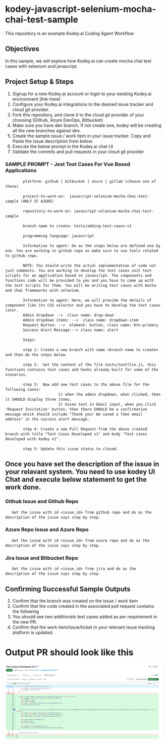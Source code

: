 # kodey-javascript-selenium-mocha-chai-test-sample

This repository is an example Kodey.ai Coding Agent Workflow

## Objectives

In this sample, we will explore how Kodey.ai can create mocha chai test cases with selenium and javascript.

## Project Setup & Steps 

1. Signup for a new Kodey.ai account or login to your existing Kodey.ai environment (link-here)
2. Configure your Kodey.ai integrations to the desired issue tracker and cloud git provider.
3. Fork this repository, and clone it to the cloud git provider of your choosing (Github, Azure DevOps, Bitbucket)
4. Make sure you have dev branch. If not create one, kodey will be creating all the new branches against dev.
5. Create the sample issue / work item in your issue tracker. Copy and Paste the issue description from below.
6. Execute the below prompt in the Kodey.ai chat UI
7. Validate the commits and pull requests in your cloud git provider

### SAMPLE PROMPT - Jest Test Cases For Vue Based Applications
```
        platform: github | bitbucket | azure | gitlab (choose one of these)

        project-to-work-on:  javascript-selenium-mocha-chai-test-sample (ONLY IF AZURE)
    
        repository-to-work-on: javascript-selenium-mocha-chai-test-sample
    
        branch name to create: tests/adding-test-cases-v1
      
        programming language: javascript

        Information to agent: Do as the steps below are defined one by one. You are working in github repo so make sure to use tools related to github repo.

        NOTE: You should write the actual implementation of code not just comments. You are working to develop the test cases unit test scripts for an application based on javascript. The components and functions code will be provided to you and you have to come up with the test scripts for them. You will be writing test cases with mocha and chai frameworks with selenium.

        Information to agent: Here, we will provide the details of component like its CSS selector and you have to develop the test cases later.
        Admin dropdown -->  class name: drop-down
        Admin dropdown items: -->  class name: dropdown-item
        Request Button: -->  element: button, class name: btn-primary
        Success Alert Message:--> class name: alert

        Steps:

        step 1: Create a new branch with name <branch name to create> and then do the steps below.

        step 2:  Get the content of the file tests/testfile.js, this functions contains test cases and hooks already built for some of the scenarios.

        step 3:  Now add new test cases to the above file for the following cases:
                        1) when the admin dropdown, when clicked, then it SHOULD display three items.
                        2) Given text in Email input, when you click 'Request Invitation' button, then there SHOULD be a confirmation message which should include "Thank you! We saved a fake email address" in the success alert message.

        step 4: Create a new Pull Request from the above created branch with title "Test Cases Developed v1" and body "Test cases developed with kodey v1".

        step 5: Update this issue status to closed.
```

## Once you have set the description of the issue in your relavant system. You need to use kodey UI Chat and execute below statement to get the work done. 

### Github Issue and Github Repo
```
   Get the issue with id <issue_id> from github repo and do as the description of the issue says step by step.
```

### Azure Repo Issue and Azure Repo
```
   Get the issue with id <issue_id> from azure repo and do as the description of the issue says step by step.
```

### Jira Issue and Bitbucket Repo
```
   Get the issue with id <issue_id> from jira and do as the description of the issue says step by step.
```

## Confirming Successful Sample Outputs

1. Confirm that the branch was created on the issue / work item
2. Confirm that the code created in the associated pull request contains the following
3. You should see two additionals test cases added as per requirement in the new PR.
4. Confirm that the work item/issue/ticket in your relevant issue tracking platform is updated.

# Output PR should look like this

![screenshot](assets/pr.png)